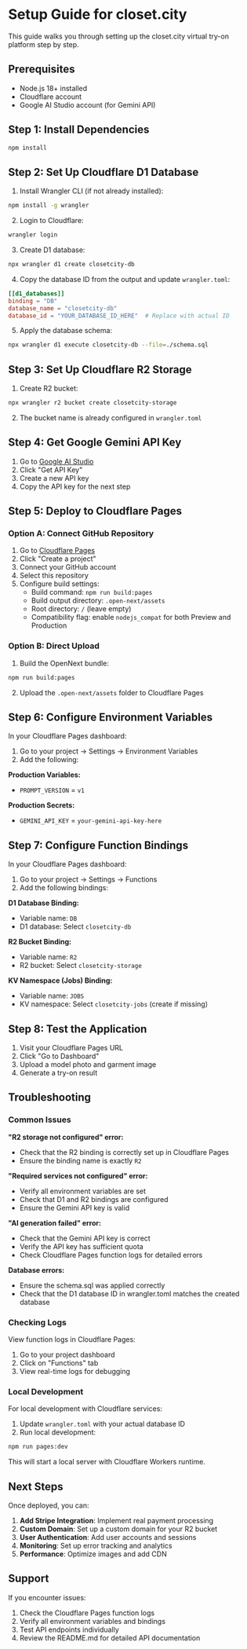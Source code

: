 # Setup Guide for closet.city

This guide walks you through setting up the closet.city virtual try-on platform step by step.

## Prerequisites

- Node.js 18+ installed
- Cloudflare account
- Google AI Studio account (for Gemini API)

## Step 1: Install Dependencies

```bash
npm install
```

## Step 2: Set Up Cloudflare D1 Database

1. Install Wrangler CLI (if not already installed):
```bash
npm install -g wrangler
```

2. Login to Cloudflare:
```bash
wrangler login
```

3. Create D1 database:
```bash
npx wrangler d1 create closetcity-db
```

4. Copy the database ID from the output and update `wrangler.toml`:
```toml
[[d1_databases]]
binding = "DB"
database_name = "closetcity-db"
database_id = "YOUR_DATABASE_ID_HERE"  # Replace with actual ID
```

5. Apply the database schema:
```bash
npx wrangler d1 execute closetcity-db --file=./schema.sql
```

## Step 3: Set Up Cloudflare R2 Storage

1. Create R2 bucket:
```bash
npx wrangler r2 bucket create closetcity-storage
```

2. The bucket name is already configured in `wrangler.toml`

## Step 4: Get Google Gemini API Key

1. Go to [Google AI Studio](https://aistudio.google.com/)
2. Click "Get API Key"
3. Create a new API key
4. Copy the API key for the next step

## Step 5: Deploy to Cloudflare Pages

### Option A: Connect GitHub Repository

1. Go to [Cloudflare Pages](https://pages.cloudflare.com/)
2. Click "Create a project"
3. Connect your GitHub account
4. Select this repository
5. Configure build settings:
   - Build command: `npm run build:pages`
   - Build output directory: `.open-next/assets`
   - Root directory: `/` (leave empty)
   - Compatibility flag: enable `nodejs_compat` for both Preview and Production

### Option B: Direct Upload

1. Build the OpenNext bundle:
```bash
npm run build:pages
```

2. Upload the `.open-next/assets` folder to Cloudflare Pages

## Step 6: Configure Environment Variables

In your Cloudflare Pages dashboard:

1. Go to your project → Settings → Environment Variables
2. Add the following:

**Production Variables:**
- `PROMPT_VERSION` = `v1`

**Production Secrets:**
- `GEMINI_API_KEY` = `your-gemini-api-key-here`

## Step 7: Configure Function Bindings

In your Cloudflare Pages dashboard:

1. Go to your project → Settings → Functions
2. Add the following bindings:

**D1 Database Binding:**
- Variable name: `DB`
- D1 database: Select `closetcity-db`

**R2 Bucket Binding:**
- Variable name: `R2`
- R2 bucket: Select `closetcity-storage`

**KV Namespace (Jobs) Binding:**
- Variable name: `JOBS`
- KV namespace: Select `closetcity-jobs` (create if missing)

## Step 8: Test the Application

1. Visit your Cloudflare Pages URL
2. Click "Go to Dashboard"
3. Upload a model photo and garment image
4. Generate a try-on result

## Troubleshooting

### Common Issues

**"R2 storage not configured" error:**
- Check that the R2 binding is correctly set up in Cloudflare Pages
- Ensure the binding name is exactly `R2`

**"Required services not configured" error:**
- Verify all environment variables are set
- Check that D1 and R2 bindings are configured
- Ensure the Gemini API key is valid

**"AI generation failed" error:**
- Check that the Gemini API key is correct
- Verify the API key has sufficient quota
- Check Cloudflare Pages function logs for detailed errors

**Database errors:**
- Ensure the schema.sql was applied correctly
- Check that the D1 database ID in wrangler.toml matches the created database

### Checking Logs

View function logs in Cloudflare Pages:
1. Go to your project dashboard
2. Click on "Functions" tab
3. View real-time logs for debugging

### Local Development

For local development with Cloudflare services:

1. Update `wrangler.toml` with your actual database ID
2. Run local development:
```bash
npm run pages:dev
```

This will start a local server with Cloudflare Workers runtime.

## Next Steps

Once deployed, you can:

1. **Add Stripe Integration**: Implement real payment processing
2. **Custom Domain**: Set up a custom domain for your R2 bucket
3. **User Authentication**: Add user accounts and sessions
4. **Monitoring**: Set up error tracking and analytics
5. **Performance**: Optimize images and add CDN

## Support

If you encounter issues:
1. Check the Cloudflare Pages function logs
2. Verify all environment variables and bindings
3. Test API endpoints individually
4. Review the README.md for detailed API documentation
